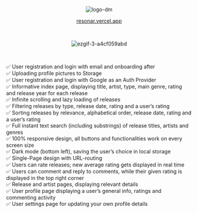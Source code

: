 
<div align="center">

<br/>

![logo-dm](https://github.com/prxide/Resonar/assets/86189907/87cf0cad-ca4d-4454-b8f4-33ebd1fc66ab)

[resonar.vercel.app](https://resonar.vercel.app)


<br/>

![ezgif-3-a4cf059abd](https://github.com/prxide/Resonar/assets/86189907/be05d1be-f3f0-44b1-95a3-e893fa854168)

</div>

<br/>
<p>

✅	User registration and login with email and onboarding after  
✅	Uploading profile pictures to Storage  
✅	User registration and login with Google as an Auth Provider  
✅	Informative index page, displaying title, artist, type, main genre, rating and release year for each release  
✅	Infinite scrolling and lazy loading of releases  
✅	Filtering releases by type, release date, rating and a user’s rating  
✅	Sorting releases by relevance, alphabetical order, release date, rating and a user’s rating  
✅	Full instant text search (including substrings) of release titles, artists and genres  
✅	100% responsive design, all buttons and functionalities work on every screen size  
✅	Dark mode (bottom left), saving the user’s choice in local storage  
✅	Single-Page design with URL-routing  
✅	Users can rate releases; new average rating gets displayed in real time  
✅	Users can comment and reply to comments, while their given rating is displayed in the top right corner  
✅	Release and artist pages, displaying relevant details  
✅	User profile page displaying a user’s general info, ratings and commenting activity  
✅	User settings page for updating your own profile details

</p>




